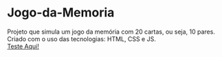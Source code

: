 # Jogo-da-Memoria
Projeto que simula um jogo da memória com 20 cartas, ou seja, 10 pares. <br>
Criado com o uso das tecnologias: HTML, CSS e JS. <br>
[Teste Aqui!](https://KingKarpa.github.io/Jogo-da-Memoria/)
